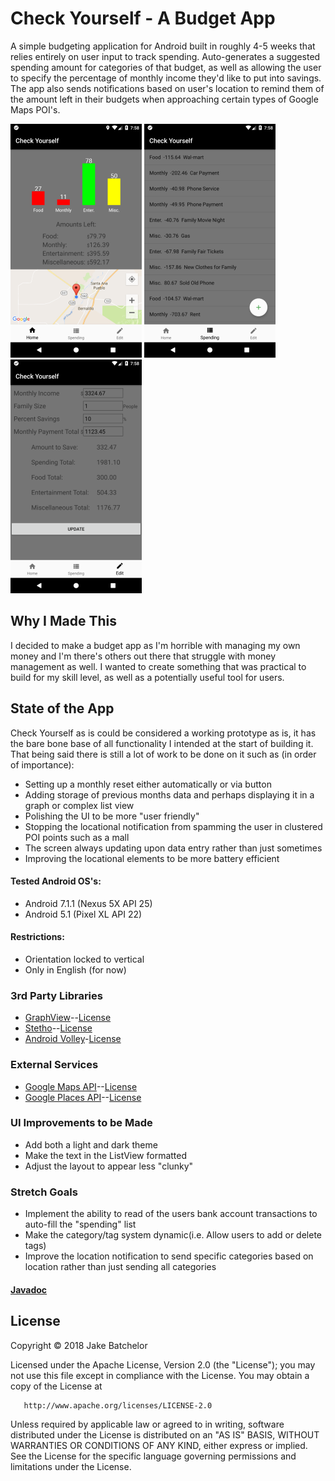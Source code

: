 # Check Yourself - A Budget App
A simple budgeting application for Android built in roughly 4-5 weeks that relies entirely on
user input to track spending. Auto-generates a suggested spending amount for
categories of that budget, as well as allowing the user to specify the percentage
of monthly income they'd like to put into savings. The app also sends notifications based
on user's location to remind them of the amount left in their budgets when approaching
certain types of Google Maps POI's. 

![Screenshot1](Screenshots/Screenshot1.png) ![Screenshot2](Screenshots/Screenshot2.png) ![Screenshot3](Screenshots/Screenshot3.png)

## Why I Made This
I decided to make a budget app as I'm horrible with managing my own money
and I'm there's others out there that struggle with money management as well. I wanted
to create something that was practical to build for my skill level, as well as a potentially useful
tool for users.

## State of the App
Check Yourself as is could be considered a working prototype as is, it has the
bare bone base of all functionality I intended at the start of building it. That 
being said there is still a lot of work to be done on it such as (in order of
importance):
- Setting up a monthly reset either automatically or via button
- Adding storage of previous months data and perhaps displaying it in a graph or
complex list view
- Polishing the UI to be more "user friendly"
- Stopping the locational notification from spamming the user in clustered POI
points such as a mall
- The screen always updating upon data entry rather than just sometimes
- Improving the locational elements to be more battery efficient

#### Tested Android OS's: 
- Android 7.1.1 (Nexus 5X API 25)
- Android 5.1 (Pixel XL API 22)

#### Restrictions:
- Orientation locked to vertical
- Only in English (for now)

### 3rd Party Libraries
- [GraphView](https://github.com/appsthatmatter/GraphView)--[License](Licenses/GraphViewLicense)
- [Stetho](https://github.com/facebook/stetho)--[License](Licenses/StethoLicense)
- [Android Volley](https://github.com/mcxiaoke/android-volley)-[License](Licenses/VolleyLicense)

### External Services
- [Google Maps API](https://developers.google.com/maps/)--[License](Licenses/GoogleLicense)
- [Google Places API](https://developers.google.com/places/)--[License](Licenses/GoogleLicense)

### UI Improvements to be Made
- Add both a light and dark theme
- Make the text in the ListView formatted 
- Adjust the layout to appear less "clunky"

### Stretch Goals
- Implement the ability to read of the users bank account transactions
to auto-fill the "spending" list
- Make the category/tag system dynamic(i.e. Allow users to add or delete tags)
- Improve the location notification to send specific categories based on location
rather than just sending all categories

#### [Javadoc](docs/index.html)

## License
Copyright &copy; 2018 Jake Batchelor

Licensed under the Apache License, Version 2.0 (the "License");
you may not use this file except in compliance with the License.
You may obtain a copy of the License at

       http://www.apache.org/licenses/LICENSE-2.0

Unless required by applicable law or agreed to in writing, software
distributed under the License is distributed on an "AS IS" BASIS,
WITHOUT WARRANTIES OR CONDITIONS OF ANY KIND, either express or implied.
See the License for the specific language governing permissions and
limitations under the License.